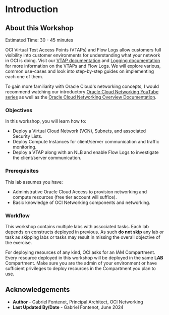# Introduction

## About this Workshop

Estimated Time: 30 - 45 minutes

OCI Virtual Test Access Points (VTAPs) and Flow Logs allow customers full visibility into customer environments for understanding what your network in OCI is doing. Visit our [VTAP documentation](https://docs.oracle.com/en-us/iaas/Content/Network/Tasks/vtap.htm) and [Logging documentation](https://docs.oracle.com/en-us/iaas/Content/Logging/home.htm) for more information on the VTAPs and Flow Logs. We will explore various, common use-cases and look into step-by-step guides on implementing each one of them.

To gain more familiarity with Oracle Cloud's networking concepts, I would recommend watching our introductory [Oracle Cloud Networking YouTube series](https://youtu.be/mIYSgeX5FkM) as well as the [Oracle Cloud Networking Overview Documentation](https://docs.cloud.oracle.com/iaas/Content/Network/Concepts/overview.htm).

### Objectives

In this workshop, you will learn how to:

* Deploy a Virtual Cloud Network (VCN), Subnets, and associated Security Lists.
* Deploy Compute Instances for client/server communication and traffic monitoring.
* Deploy a VTAP along with an NLB and enable Flow Logs to investigate the client/server communication.

### Prerequisites

This lab assumes you have:

* Administrative Oracle Cloud Access to provision networking and compute resources (free tier account will suffice).
* Basic knowledge of OCI Networking components and networking.

### Workflow

This workshop contains multiple labs with associated tasks. Each lab depends on constructs deployed in previous. As such **do not skip** any lab or task as skipping labs or tasks may result in missing the overall objective of the exercise.

For deploying resources of any kind, OCI asks for an IAM Compartment. Every resource deployed in this workshop will be deployed in the same **LAB** Compartment. Make sure you are the admin of your environment or have sufficient privileges to deploy resources in the Compartment you plan to use.

## Acknowledgements

* **Author** - Gabriel Fontenot, Principal Architect, OCI Networking
* **Last Updated By/Date** - Gabriel Fontenot, June 2024
